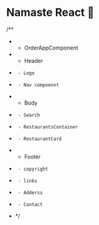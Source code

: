 # Namaste React 🚀

/\*\*

- - OrderAppComponent
- - Header
-      - Logo
-      - Nav compoennt
- - Body
-      - Search
-      - RestaurantsContainer
-      - RestaurantCard
- - Footer
-      - copyright
-      - links
-      - Adderss
-      - Contact
- \*/

